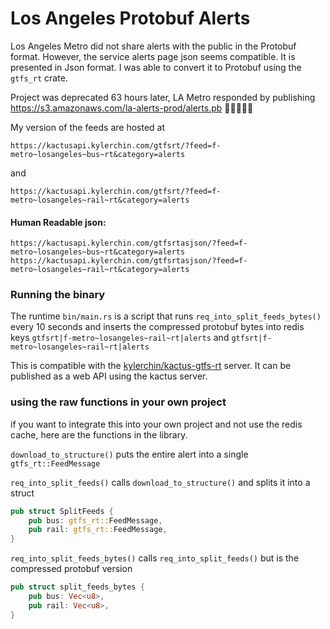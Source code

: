 # Los Angeles Protobuf Alerts

Los Angeles Metro did not share alerts with the public in the Protobuf format. However, the service alerts page json seems compatible. It is presented in Json format.
I was able to convert it to Protobuf using the `gtfs_rt` crate.

Project was deprecated 63 hours later, LA Metro responded by publishing https://s3.amazonaws.com/la-alerts-prod/alerts.pb 🎉🎉🎉🎉🎉

My version of the feeds are hosted at 

`https://kactusapi.kylerchin.com/gtfsrt/?feed=f-metro~losangeles~bus~rt&category=alerts`

and

`https://kactusapi.kylerchin.com/gtfsrt/?feed=f-metro~losangeles~rail~rt&category=alerts`

#### Human Readable json:

`https://kactusapi.kylerchin.com/gtfsrtasjson/?feed=f-metro~losangeles~bus~rt&category=alerts`
`https://kactusapi.kylerchin.com/gtfsrtasjson/?feed=f-metro~losangeles~rail~rt&category=alerts`

### Running the binary

The runtime `bin/main.rs` is a script that runs `req_into_split_feeds_bytes()` every 10 seconds and inserts the compressed protobuf bytes into redis keys `gtfsrt|f-metro~losangeles~rail~rt|alerts` and `gtfsrt|f-metro~losangeles~rail~rt|alerts`

This is compatible with the [kylerchin/kactus-gtfs-rt](https://github.com/kylerchin/kactus-gtfs-rt/) server. It can be published as a web API using the kactus server.

### using the raw functions in your own project

if you want to integrate this into your own project and not use the redis cache, here are the functions in the library.

`download_to_structure()` puts the entire alert into a single `gtfs_rt::FeedMessage`

`req_into_split_feeds()` calls `download_to_structure()` and splits it into a struct 

```rust
pub struct SplitFeeds {
    pub bus: gtfs_rt::FeedMessage,
    pub rail: gtfs_rt::FeedMessage,
}
```
`req_into_split_feeds_bytes()` calls `req_into_split_feeds()` but is the compressed protobuf version
```rust
pub struct split_feeds_bytes {
    pub bus: Vec<u8>,
    pub rail: Vec<u8>,
}
```
